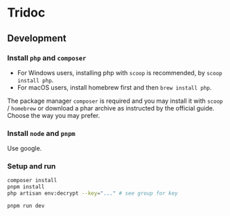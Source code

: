# Tridoc

## Development

### Install `php` and `composer`

- For Windows users, installing php with `scoop` is recommended, by `scoop install php`.
- For macOS users, install homebrew first and then `brew install php`.

The package manager `composer` is required and you may install it with `scoop` / `homebrew` or download a phar archive as instructed by the official guide. Choose the way you may prefer.

### Install `node` and `pnpm`

Use google.

### Setup and run

```bash
composer install
pnpm install
php artisan env:decrypt --key="..." # see group for key

pnpm run dev
```
